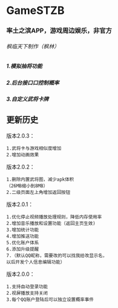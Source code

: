 # GameSTZB
### 率土之滨APP，游戏周边娱乐，非官方
###### 枫临天下制作（枫林）
##### 1.模拟抽将功能
##### 2.后台接口口控制概率
##### 3.自定义武将卡牌



## 更新历史

版本2.0.3：

    1.武将卡与游戏相似度增加
    2.增加动画效果



版本2.0.2：

    1.删除内置武将图，减少apk体积
    （26MB缩小到8MB）
    2.二级页面左上角增加返回按钮


版本2.0.1：

    1.优化停止视频播放处理规则，降低内存使用率
    2.增加音乐播放和设置功能（返回主页生效)
    3.增加统计功能
    4.增加推送功能
    5.优化账户体系
    6.添加升级提醒
    7.（默认QQ昵称，需要改的可以找我给改显示名，
    以后开发个人信息编辑功能）
版本2.0.0：

    1.支持自动登录功能
    2.视屏播放支持关闭
    3.每个QQ账户登陆后可以独立设置概率事件